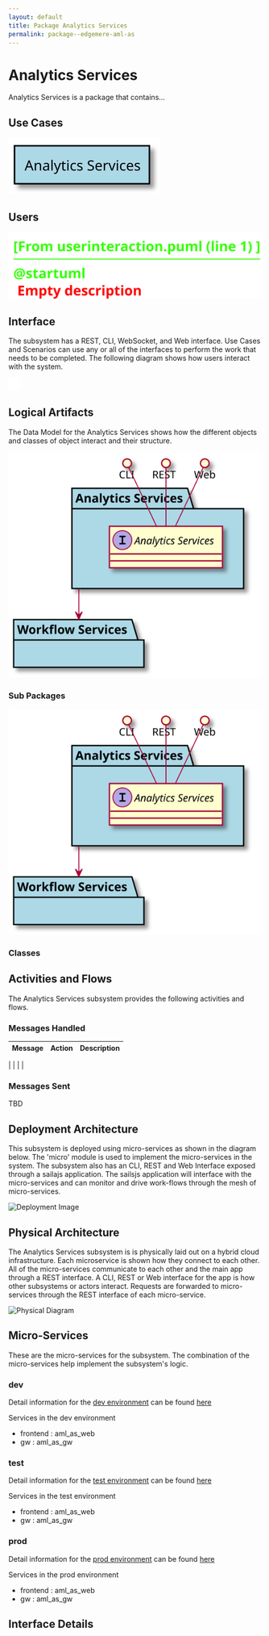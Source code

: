```yaml
---
layout: default
title: Package Analytics Services
permalink: package--edgemere-aml-as
---
```

# Analytics Services

Analytics Services is a package that contains...



## Use Cases



![UseCase Diagram](./usecases.svg)

## Users


![User Interaction](./userinteraction.svg)

## Interface
The subsystem has a REST, CLI, WebSocket, and Web interface. Use Cases and Scenarios can use any or all
of the interfaces to perform the work that needs to be completed. The following  diagram shows how
users interact with the system.

![Scenario Mappings Diagram](./scenariomapping.svg)



## Logical Artifacts
The Data Model for the  Analytics Services shows how the different objects and classes of object interact
and their structure.

![Sub Package Diagram](./subpackage.svg)

### Sub Packages



![Logical Diagram](./logical.svg)

### Classes



## Activities and Flows
The Analytics Services subsystem provides the following activities and flows.

### Messages Handled
| Message | Action | Description |
|---|---|---|

|    |    |    |

### Messages Sent

TBD

## Deployment Architecture

This subsystem is deployed using micro-services as shown in the diagram below. The 'micro' module is
used to implement the micro-services in the system.
The subsystem also has an CLI, REST and Web Interface exposed through a sailajs application. The sailsjs
application will interface with the micro-services and can monitor and drive work-flows through the mesh of
micro-services.

![Deployment Image](./deployment.svg)

## Physical Architecture

The Analytics Services subsystem is is physically laid out on a hybrid cloud infrastructure. Each microservice is shown
how they connect to each other. All of the micro-services communicate to each other and the main app through a
REST interface. A CLI, REST or Web interface for the app is how other subsystems or actors interact. Requests are
forwarded to micro-services through the REST interface of each micro-service.

![Physical Diagram](./physical.svg)

## Micro-Services
These are the micro-services for the subsystem. The combination of the micro-services help implement
the subsystem's logic.

### dev
Detail information for the [dev environment](environment--edgemere-aml-as-dev)
can be found [here](environment--edgemere-aml-as-dev)

Services in the dev environment

* frontend : aml_as_web
* gw : aml_as_gw

### test
Detail information for the [test environment](environment--edgemere-aml-as-test)
can be found [here](environment--edgemere-aml-as-test)

Services in the test environment

* frontend : aml_as_web
* gw : aml_as_gw

### prod
Detail information for the [prod environment](environment--edgemere-aml-as-prod)
can be found [here](environment--edgemere-aml-as-prod)

Services in the prod environment

* frontend : aml_as_web
* gw : aml_as_gw


## Interface Details


